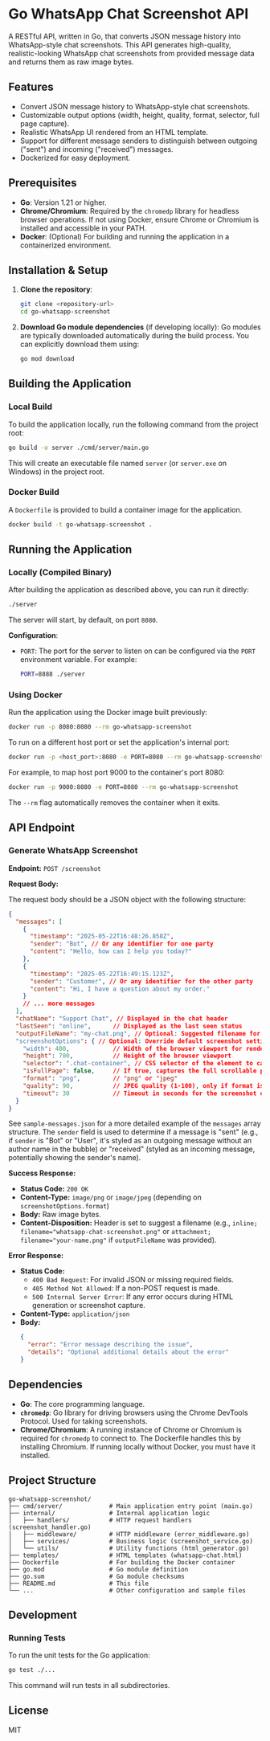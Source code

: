 # Go WhatsApp Chat Screenshot API

A RESTful API, written in Go, that converts JSON message history into WhatsApp-style chat screenshots. This API generates high-quality, realistic-looking WhatsApp chat screenshots from provided message data and returns them as raw image bytes.

## Features

- Convert JSON message history to WhatsApp-style chat screenshots.
- Customizable output options (width, height, quality, format, selector, full page capture).
- Realistic WhatsApp UI rendered from an HTML template.
- Support for different message senders to distinguish between outgoing ("sent") and incoming ("received") messages.
- Dockerized for easy deployment.

## Prerequisites

- **Go**: Version 1.21 or higher.
- **Chrome/Chromium**: Required by the `chromedp` library for headless browser operations. If not using Docker, ensure Chrome or Chromium is installed and accessible in your PATH.
- **Docker**: (Optional) For building and running the application in a containerized environment.

## Installation & Setup

1.  **Clone the repository**:
    ```bash
    git clone <repository-url>
    cd go-whatsapp-screenshot
    ```

2.  **Download Go module dependencies** (if developing locally):
    Go modules are typically downloaded automatically during the build process. You can explicitly download them using:
    ```bash
    go mod download
    ```

## Building the Application

### Local Build

To build the application locally, run the following command from the project root:
```bash
go build -o server ./cmd/server/main.go
```
This will create an executable file named `server` (or `server.exe` on Windows) in the project root.

### Docker Build

A `Dockerfile` is provided to build a container image for the application.
```bash
docker build -t go-whatsapp-screenshot .
```

## Running the Application

### Locally (Compiled Binary)

After building the application as described above, you can run it directly:
```bash
./server
```
The server will start, by default, on port `8080`.

**Configuration**:
-   `PORT`: The port for the server to listen on can be configured via the `PORT` environment variable. For example:
    ```bash
    PORT=8888 ./server
    ```

### Using Docker

Run the application using the Docker image built previously:
```bash
docker run -p 8080:8080 --rm go-whatsapp-screenshot
```
To run on a different host port or set the application's internal port:
```bash
docker run -p <host_port>:8080 -e PORT=8080 --rm go-whatsapp-screenshot
```
For example, to map host port 9000 to the container's port 8080:
```bash
docker run -p 9000:8080 -e PORT=8080 --rm go-whatsapp-screenshot
```
The `--rm` flag automatically removes the container when it exits.

## API Endpoint

### Generate WhatsApp Screenshot

**Endpoint:** `POST /screenshot`

**Request Body:**

The request body should be a JSON object with the following structure:

```json
{
  "messages": [
    {
      "timestamp": "2025-05-22T16:48:26.858Z",
      "sender": "Bot", // Or any identifier for one party
      "content": "Hello, how can I help you today?"
    },
    {
      "timestamp": "2025-05-22T16:49:15.123Z",
      "sender": "Customer", // Or any identifier for the other party
      "content": "Hi, I have a question about my order."
    }
    // ... more messages
  ],
  "chatName": "Support Chat", // Displayed in the chat header
  "lastSeen": "online",      // Displayed as the last seen status
  "outputFileName": "my-chat.png", // Optional: Suggested filename for download
  "screenshotOptions": { // Optional: Override default screenshot settings
    "width": 400,            // Width of the browser viewport for rendering
    "height": 700,           // Height of the browser viewport
    "selector": ".chat-container", // CSS selector of the element to capture (defaults to .chat-container)
    "isFullPage": false,     // If true, captures the full scrollable page
    "format": "png",         // "png" or "jpeg"
    "quality": 90,           // JPEG quality (1-100), only if format is "jpeg" and isFullPage is true
    "timeout": 30            // Timeout in seconds for the screenshot operation (Not yet fully implemented in options, uses server default)
  }
}
```
See `sample-messages.json` for a more detailed example of the `messages` array structure. The `sender` field is used to determine if a message is "sent" (e.g., if `sender` is "Bot" or "User", it's styled as an outgoing message without an author name in the bubble) or "received" (styled as an incoming message, potentially showing the sender's name).

**Success Response:**

-   **Status Code:** `200 OK`
-   **Content-Type:** `image/png` or `image/jpeg` (depending on `screenshotOptions.format`)
-   **Body:** Raw image bytes.
-   **Content-Disposition:** Header is set to suggest a filename (e.g., `inline; filename="whatsapp-chat-screenshot.png"` or `attachment; filename="your-name.png"` if `outputFileName` was provided).

**Error Response:**

-   **Status Code:**
    -   `400 Bad Request`: For invalid JSON or missing required fields.
    -   `405 Method Not Allowed`: If a non-POST request is made.
    -   `500 Internal Server Error`: If any error occurs during HTML generation or screenshot capture.
-   **Content-Type:** `application/json`
-   **Body:**
    ```json
    {
      "error": "Error message describing the issue",
      "details": "Optional additional details about the error"
    }
    ```

## Dependencies

-   **Go**: The core programming language.
-   **`chromedp`**: Go library for driving browsers using the Chrome DevTools Protocol. Used for taking screenshots.
-   **Chrome/Chromium**: A running instance of Chrome or Chromium is required for `chromedp` to connect to. The Dockerfile handles this by installing Chromium. If running locally without Docker, you must have it installed.

## Project Structure

```
go-whatsapp-screenshot/
├── cmd/server/             # Main application entry point (main.go)
├── internal/               # Internal application logic
│   ├── handlers/           # HTTP request handlers (screenshot_handler.go)
│   ├── middleware/         # HTTP middleware (error_middleware.go)
│   ├── services/           # Business logic (screenshot_service.go)
│   └── utils/              # Utility functions (html_generator.go)
├── templates/              # HTML templates (whatsapp-chat.html)
├── Dockerfile              # For building the Docker container
├── go.mod                  # Go module definition
├── go.sum                  # Go module checksums
├── README.md               # This file
└── ...                     # Other configuration and sample files
```

## Development

### Running Tests

To run the unit tests for the Go application:
```bash
go test ./...
```
This command will run tests in all subdirectories.

## License

MIT
```
